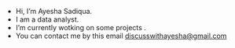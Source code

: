 - Hi, I’m Ayesha Sadiqua.
- I am a data analyst.
- I’m currently wotking on some projects .
- You can contact me by this email discusswithayesha@gmail.com

<!---
Ay555555/Ay555555 is a ✨ special ✨ repository because its `README.md` (this file) appears on your GitHub profile.
You can click the Preview link to take a look at your changes.
--->
